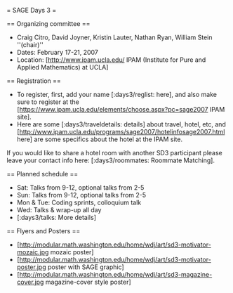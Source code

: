 = SAGE Days 3 =

== Organizing committee ==
 *  Craig Citro, David Joyner, Kristin Lauter, Nathan Ryan, William Stein ''(chair)''
 * Dates: February 17-21, 2007
 * Location: [http://www.ipam.ucla.edu/  IPAM (Institute for Pure and Applied Mathematics) at UCLA]

== Registration ==
 * To register, first, add your name [:days3/reglist: here], and also make sure to register at the [https://www.ipam.ucla.edu/elements/choose.aspx?pc=sage2007 IPAM site]. 
 * Here are some [:days3/traveldetails: details] about travel, hotel, etc, and [http://www.ipam.ucla.edu/programs/sage2007/hotelinfosage2007.html here] are some specifics about the hotel at the IPAM site. 

If you would like to share a hotel room with another SD3 participant please leave your contact info here: [:days3/roommates: Roommate Matching].


== Planned schedule ==
 * Sat: Talks from 9-12, optional talks from 2-5
 * Sun: Talks from 9-12, optional talks from 2-5
 * Mon & Tue: Coding sprints, colloquium talk
 * Wed: Talks & wrap-up all day
 * [:days3/talks: More details]

== Flyers and Posters ==
   * [http://modular.math.washington.edu/home/wdj/art/sd3-motivator-mozaic.jpg mozaic poster]
   * [http://modular.math.washington.edu/home/wdj/art/sd3-motivator-poster.jpg poster with SAGE graphic]
   * [http://modular.math.washington.edu/home/wdj/art/sd3-magazine-cover.jpg magazine-cover style poster]
